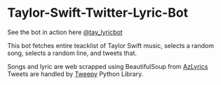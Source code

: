 # Taylor-Swift-Twitter-Lyric-Bot

See the bot in action here [@tay_lyricbot](https://twitter.com/tay_lyricbot)  

This bot fetches entire teacklist of Taylor Swift music, selects a random song, selects a random line, and tweets that.
  
Songs and lyric are web scrapped using BeautifulSoup from [AzLyrics](https://www.azlyrics.com/)
Tweets are handled by [Tweepy](https://www.tweepy.org/) Python Library.  

